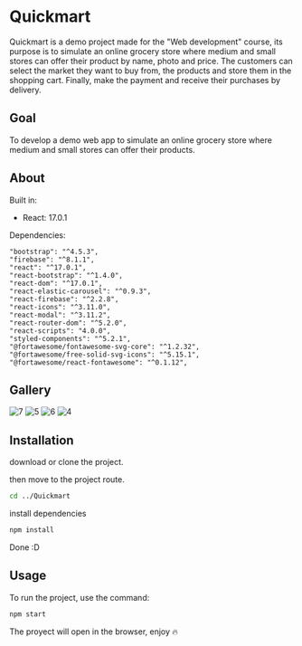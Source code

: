 
# Quickmart

Quickmart is a demo project made for the "Web development" course, its purpose is to simulate an online grocery store where medium and small stores can offer their product by name, photo and price. The customers can select the market they want to buy from, the products and store them in the shopping cart. Finally, make the payment and receive their purchases by delivery.

## Goal
To develop a demo web app to simulate an online grocery store where medium and small stores can offer their products.

## About
Built in: 
  - React: 17.0.1

Dependencies:

    "bootstrap": "^4.5.3",
    "firebase": "^8.1.1",
    "react": "^17.0.1",
    "react-bootstrap": "^1.4.0",
    "react-dom": "^17.0.1",
    "react-elastic-carousel": "^0.9.3",
    "react-firebase": "^2.2.8",
    "react-icons": "^3.11.0",
    "react-modal": "^3.11.2",
    "react-router-dom": "^5.2.0",
    "react-scripts": "4.0.0",
    "styled-components": "^5.2.1",
    "@fortawesome/fontawesome-svg-core": "^1.2.32",
    "@fortawesome/free-solid-svg-icons": "^5.15.1",
    "@fortawesome/react-fontawesome": "^0.1.12",
## Gallery

![7](https://user-images.githubusercontent.com/69731479/110887591-975d4e80-82b8-11eb-9d00-7027911684d9.gif)
![5](https://user-images.githubusercontent.com/69731479/110887593-97f5e500-82b8-11eb-9fc7-740bf39b0fc2.gif)
![6](https://user-images.githubusercontent.com/69731479/110887597-988e7b80-82b8-11eb-83d2-4bae96e4e2bc.gif)
![4](https://user-images.githubusercontent.com/69731479/110886884-57499c00-82b7-11eb-8392-2471cb056186.gif)

## Installation

download or clone the project.

then move to the project route.
```bash
cd ../Quickmart
```
install dependencies
```bash
npm install
```
Done :D
## Usage

To run the project, use the command:
```bash
npm start
```
The proyect will open in the browser,
enjoy 🔥
